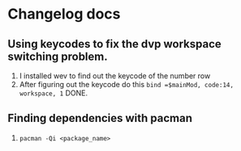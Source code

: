 # Changelog docs

## Using keycodes to fix the dvp workspace switching problem.
1. I installed wev to find out the keycode of the number row
2. After figuring out the keycode do this `bind =$mainMod, code:14, workspace, 1` 
DONE.

## Finding dependencies with pacman 
1. `pacman -Qi <package_name>`
